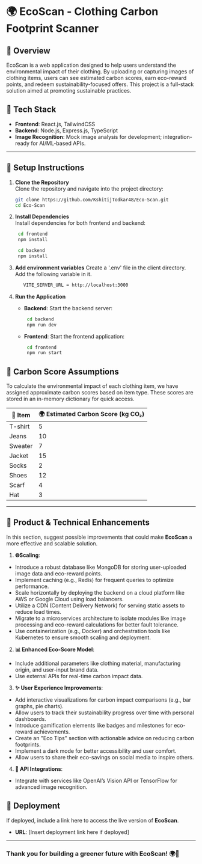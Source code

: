 # 🌍 EcoScan - Clothing Carbon Footprint Scanner

## 📜 Overview
EcoScan is a web application designed to help users understand the environmental impact of their clothing. By uploading or capturing images of clothing items, users can see estimated carbon scores, earn eco-reward points, and redeem sustainability-focused offers. This project is a full-stack solution aimed at promoting sustainable practices.

## 🔧 Tech Stack
- **Frontend**: React.js, TailwindCSS
- **Backend**: Node.js, Express.js, TypeScript
- **Image Recognition**: Mock image analysis for development; integration-ready for AI/ML-based APIs.

---

## 🚀 Setup Instructions

1. **Clone the Repository**  
   Clone the repository and navigate into the project directory:
   ```bash
   git clone https://github.com/KshitijTodkar48/Eco-Scan.git
   cd Eco-Scan
   ```

2. **Install Dependencies**  
   Install dependencies for both frontend and backend:
   ```bash
    cd frontend
    npm install
   ```
   
   ```bash
    cd backend
    npm install
   ```

3. **Add environment variables**
   Create a '.env' file in the client directory.
   Add the following variable in it.
   ```bash
      VITE_SERVER_URL = http://localhost:3000
     ```

4. **Run the Application**
   - **Backend**: Start the backend server:
     ```bash
      cd backend
      npm run dev
     ```
   - **Frontend**: Start the frontend application:
     ```bash
      cd frontend
      npm run start
     ```

## 🌱 Carbon Score Assumptions

To calculate the environmental impact of each clothing item, we have assigned approximate carbon scores based on item type. These scores are stored in an in-memory dictionary for quick access.

| 👕 Item       | 🌍 Estimated Carbon Score (kg CO₂)|
|---------------|------------------------------------|
| T-shirt       |   5                                |
| Jeans         |   10                               |
| Sweater       |   7                                |
| Jacket        |   15                               |
| Socks         |   2                                |
| Shoes         |   12                               |
| Scarf         |   4                                |
| Hat           |   3                                |
------------------------------------------------------

## 🌟 Product & Technical Enhancements

In this section, suggest possible improvements that could make **EcoScan** a more effective and scalable solution.

1. **🌐Scaling**:
- Introduce a robust database like MongoDB for storing user-uploaded image data and eco-reward points.
- Implement caching (e.g., Redis) for frequent queries to optimize performance.
- Scale horizontally by deploying the backend on a cloud platform like AWS or Google Cloud using load balancers.
- Utilize a CDN (Content Delivery Network) for serving static assets to reduce load times.
- Migrate to a microservices architecture to isolate modules like image processing and eco-reward calculations for better fault tolerance.
- Use containerization (e.g., Docker) and orchestration tools like Kubernetes to ensure smooth scaling and deployment.
  
2. **📊 Enhanced Eco-Score Model**:
 - Include additional parameters like clothing material, manufacturing origin, and user-input brand data.
 - Use external APIs for real-time carbon impact data.
   
3. **✨ User Experience Improvements**:
 - Add interactive visualizations for carbon impact comparisons (e.g., bar graphs, pie charts).
 - Allow users to track their sustainability progress over time with personal dashboards.
 - Introduce gamification elements like badges and milestones for eco-reward achievements.
 - Create an "Eco Tips" section with actionable advice on reducing carbon footprints.
 - Implement a dark mode for better accessibility and user comfort.
 - Allow users to share their eco-savings on social media to inspire others.

4. **🔌 API Integrations**: 
 - Integrate with services like OpenAI’s Vision API or TensorFlow for advanced image recognition.

   
## 📲 Deployment

If deployed, include a link here to access the live version of **EcoScan**.

- **URL**: [Insert deployment link here if deployed]

---

### Thank you for building a greener future with EcoScan! 🌍💚
